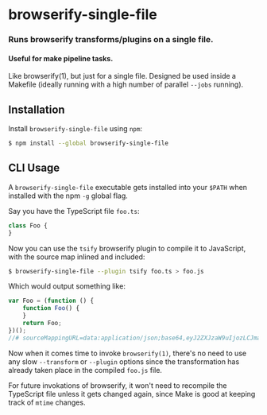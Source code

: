 browserify-single-file
======================
### Runs browserify transforms/plugins on a single file.
#### Useful for make pipeline tasks.


Like browserify(1), but just for a single file. Designed be used inside a
Makefile (ideally running with a high number of parallel `--jobs` running).


Installation
------------

Install `browserify-single-file` using `npm`:

``` bash
$ npm install --global browserify-single-file
```


CLI Usage
---------

A `browserify-single-file` executable gets installed into your `$PATH` when
installed with the npm `-g` global flag.

Say you have the TypeScript file `foo.ts`:

``` typescript
class Foo {
}
```

Now you can use the `tsify` browserify plugin to compile it to JavaScript, with
the source map inlined and included:

``` bash
$ browserify-single-file --plugin tsify foo.ts > foo.js
```

Which would output something like:

``` javascript
var Foo = (function () {
    function Foo() {
    }
    return Foo;
})();
//# sourceMappingURL=data:application/json;base64,eyJ2ZXJzaW9uIjozLCJmaWxlIjoiZm9vLWNsYXNzLmpzIiwic291cmNlUm9vdCI6IiIsInNvdXJjZXMiOlsiLi90ZXN0L2ZpeHR1cmVzL2Zvby1jbGFzcy50cyJdLCJuYW1lcyI6WyJGb28iLCJGb28uY29uc3RydWN0b3IiXSwibWFwcGluZ3MiOiJBQUFBO0lBQUFBO0lBQVdDLENBQUNBO0FBQUFELElBQURBLFdBQUNBO0FBQURBLENBQUNBLElBQUEiLCJzb3VyY2VzQ29udGVudCI6WyJjbGFzcyBGb28ge31cbiJdfQ==
```

Now when it comes time to invoke `browserify(1)`, there's no need to use any
slow `--transform` or `--plugin` options since the transformation has already
taken place in the compiled `foo.js` file.

For future invokations of browserify, it won't need to recompile the TypeScript
file unless it gets changed again, since Make is good at keeping track of `mtime`
changes.
